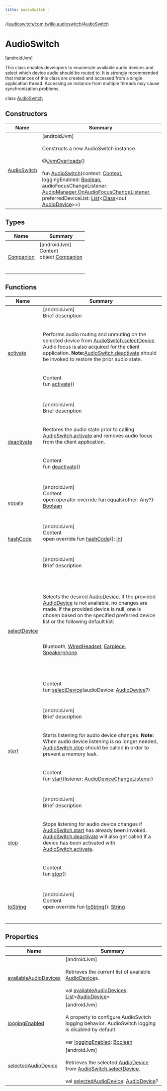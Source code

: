 ```yaml
---
title: AudioSwitch -
---
```

//[audioswitch](../../index.md)/[com.twilio.audioswitch](../index.md)/[AudioSwitch](index.md)



# AudioSwitch  
 [androidJvm] 

This class enables developers to enumerate available audio devices and select which device audio should be routed to. It is strongly recommended that instances of this class are created and accessed from a single application thread. Accessing an instance from multiple threads may cause synchronization problems.

class [AudioSwitch](index.md)   


## Constructors  
  
|  Name|  Summary| 
|---|---|
| [AudioSwitch](-audio-switch.md)|  [androidJvm] <br><br>Constructs a new AudioSwitch instance.<br><br>@[JvmOverloads](https://kotlinlang.org/api/latest/jvm/stdlib/kotlin.jvm/-jvm-overloads/index.html)()  <br>  <br>fun [AudioSwitch](-audio-switch.md)(context: [Context](https://developer.android.com/reference/kotlin/android/content/Context.html), loggingEnabled: [Boolean](https://kotlinlang.org/api/latest/jvm/stdlib/kotlin/-boolean/index.html), audioFocusChangeListener: [AudioManager.OnAudioFocusChangeListener](https://developer.android.com/reference/kotlin/android/media/AudioManager.OnAudioFocusChangeListener.html), preferredDeviceList: [List](https://kotlinlang.org/api/latest/jvm/stdlib/kotlin.collections/-list/index.html)<[Class](https://developer.android.com/reference/kotlin/java/lang/Class.html)<out [AudioDevice](../-audio-device/index.md)>>)   <br>


## Types  
  
|  Name|  Summary| 
|---|---|
| [Companion](-companion/index.md)| [androidJvm]  <br>Content  <br>object [Companion](-companion/index.md)  <br><br><br>


## Functions  
  
|  Name|  Summary| 
|---|---|
| [activate](activate.md)| [androidJvm]  <br>Brief description  <br><br><br>Performs audio routing and unmuting on the selected device from [AudioSwitch.selectDevice](select-device.md). Audio focus is also acquired for the client application. **Note:**[AudioSwitch.deactivate](deactivate.md) should be invoked to restore the prior audio state.<br><br>  <br>Content  <br>fun [activate](activate.md)()  <br><br><br>
| [deactivate](deactivate.md)| [androidJvm]  <br>Brief description  <br><br><br>Restores the audio state prior to calling [AudioSwitch.activate](activate.md) and removes audio focus from the client application.<br><br>  <br>Content  <br>fun [deactivate](deactivate.md)()  <br><br><br>
| [equals](-companion/index.md#kotlin/Any/equals/#kotlin.Any?/PointingToDeclaration/)| [androidJvm]  <br>Content  <br>open operator override fun [equals](-companion/index.md#kotlin/Any/equals/#kotlin.Any?/PointingToDeclaration/)(other: [Any](https://kotlinlang.org/api/latest/jvm/stdlib/kotlin/-any/index.html)?): [Boolean](https://kotlinlang.org/api/latest/jvm/stdlib/kotlin/-boolean/index.html)  <br><br><br>
| [hashCode](-companion/index.md#kotlin/Any/hashCode/#/PointingToDeclaration/)| [androidJvm]  <br>Content  <br>open override fun [hashCode](-companion/index.md#kotlin/Any/hashCode/#/PointingToDeclaration/)(): [Int](https://kotlinlang.org/api/latest/jvm/stdlib/kotlin/-int/index.html)  <br><br><br>
| [selectDevice](select-device.md)| [androidJvm]  <br>Brief description  <br><br><br><br><br>Selects the desired [AudioDevice](../-audio-device/index.md). If the provided [AudioDevice](../-audio-device/index.md) is not available, no changes are made. If the provided device is null, one is chosen based on the specified preferred device list or the following default list:<br><br><br><br>Bluetooth, [WiredHeadset](../-audio-device/-wired-headset/index.md), [Earpiece](../-audio-device/-earpiece/index.md), [Speakerphone](../-audio-device/-speakerphone/index.md).<br><br><br><br>  <br>Content  <br>fun [selectDevice](select-device.md)(audioDevice: [AudioDevice](../-audio-device/index.md)?)  <br><br><br>
| [start](start.md)| [androidJvm]  <br>Brief description  <br><br><br>Starts listening for audio device changes. **Note:** When audio device listening is no longer needed, [AudioSwitch.stop](stop.md) should be called in order to prevent a memory leak.<br><br>  <br>Content  <br>fun [start](start.md)(listener: [AudioDeviceChangeListener](../index.md#com.twilio.audioswitch/AudioDeviceChangeListener///PointingToDeclaration/))  <br><br><br>
| [stop](stop.md)| [androidJvm]  <br>Brief description  <br><br><br>Stops listening for audio device changes if [AudioSwitch.start](start.md) has already been invoked. [AudioSwitch.deactivate](deactivate.md) will also get called if a device has been activated with [AudioSwitch.activate](activate.md).<br><br>  <br>Content  <br>fun [stop](stop.md)()  <br><br><br>
| [toString](-companion/index.md#kotlin/Any/toString/#/PointingToDeclaration/)| [androidJvm]  <br>Content  <br>open override fun [toString](-companion/index.md#kotlin/Any/toString/#/PointingToDeclaration/)(): [String](https://kotlinlang.org/api/latest/jvm/stdlib/kotlin/-string/index.html)  <br><br><br>


## Properties  
  
|  Name|  Summary| 
|---|---|
| [availableAudioDevices](index.md#com.twilio.audioswitch/AudioSwitch/availableAudioDevices/#/PointingToDeclaration/)|  [androidJvm] <br><br>Retrieves the current list of available [AudioDevice](../-audio-device/index.md)s.<br><br>val [availableAudioDevices](index.md#com.twilio.audioswitch/AudioSwitch/availableAudioDevices/#/PointingToDeclaration/): [List](https://kotlinlang.org/api/latest/jvm/stdlib/kotlin.collections/-list/index.html)<[AudioDevice](../-audio-device/index.md)>   <br>
| [loggingEnabled](index.md#com.twilio.audioswitch/AudioSwitch/loggingEnabled/#/PointingToDeclaration/)|  [androidJvm] <br><br>A property to configure AudioSwitch logging behavior. AudioSwitch logging is disabled by default.<br><br>var [loggingEnabled](index.md#com.twilio.audioswitch/AudioSwitch/loggingEnabled/#/PointingToDeclaration/): [Boolean](https://kotlinlang.org/api/latest/jvm/stdlib/kotlin/-boolean/index.html)   <br>
| [selectedAudioDevice](index.md#com.twilio.audioswitch/AudioSwitch/selectedAudioDevice/#/PointingToDeclaration/)|  [androidJvm] <br><br>Retrieves the selected [AudioDevice](../-audio-device/index.md) from [AudioSwitch.selectDevice](select-device.md).<br><br>val [selectedAudioDevice](index.md#com.twilio.audioswitch/AudioSwitch/selectedAudioDevice/#/PointingToDeclaration/): [AudioDevice](../-audio-device/index.md)?   <br>

